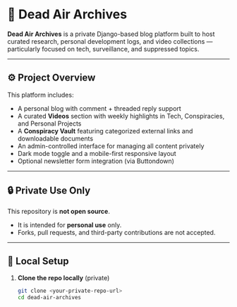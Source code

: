 # 🧠 Dead Air Archives

**Dead Air Archives** is a private Django-based blog platform built to host curated research, personal development logs, and video collections — particularly focused on tech, surveillance, and suppressed topics.

---

## ⚙️ Project Overview

This platform includes:

- A personal blog with comment + threaded reply support  
- A curated **Videos** section with weekly highlights in Tech, Conspiracies, and Personal Projects  
- A **Conspiracy Vault** featuring categorized external links and downloadable documents  
- An admin-controlled interface for managing all content privately  
- Dark mode toggle and a mobile-first responsive layout  
- Optional newsletter form integration (via Buttondown)

---

## 🔒 Private Use Only

This repository is **not open source**.  
- It is intended for **personal use** only.  
- Forks, pull requests, and third-party contributions are not accepted.

---

## 🚀 Local Setup

1. **Clone the repo locally** (private)
   ```bash
   git clone <your-private-repo-url>
   cd dead-air-archives
